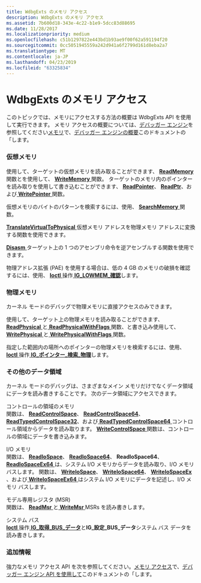 ```yaml
---
title: WdbgExts のメモリ アクセス
description: WdbgExts のメモリ アクセス
ms.assetid: 7b600d18-343e-4c22-b1e9-5dcc83d88695
ms.date: 11/28/2017
ms.localizationpriority: medium
ms.openlocfilehash: c51b1297822e443bd1b93ae9f00f62a591194f20
ms.sourcegitcommit: 0cc5051945559a242d941a6f2799d161d8eba2a7
ms.translationtype: MT
ms.contentlocale: ja-JP
ms.lasthandoff: 04/23/2019
ms.locfileid: "63325834"
---
```

# <a name="wdbgexts-memory-access"></a>WdbgExts のメモリ アクセス


このトピックでは、メモリにアクセスする方法の概要は WdbgExts API を使用して実行できます。 メモリ アクセスの概要については、[デバッガー エンジン](introduction.md#debugger-engine)を参照してください[メモリ](memory.md)で、[デバッガー エンジンの概要](debugger-engine-overview.md)このドキュメントの「します。

### <a name="span-idvirtualmemoryspanspan-idvirtualmemoryspanvirtual-memory"></a><span id="virtual_memory"></span><span id="VIRTUAL_MEMORY"></span>仮想メモリ

使用して、ターゲットの仮想メモリを読み取ることができます、 [ **ReadMemory** ](https://msdn.microsoft.com/library/windows/hardware/ff554287)関数とを使用して、 [ **WriteMemory** ](https://msdn.microsoft.com/library/windows/hardware/ff561420)関数。 ターゲットのメモリ内のポインターを読み取りを使用して書き込むことができます、 [ **ReadPointer**](https://msdn.microsoft.com/library/windows/hardware/ff554318)、 [ **ReadPtr**](https://msdn.microsoft.com/library/windows/hardware/ff554330)、および[ **WritePointer** ](https://msdn.microsoft.com/library/windows/hardware/ff561450)関数。

仮想メモリのバイトのパターンを検索するには、使用、 [ **SearchMemory** ](https://msdn.microsoft.com/library/windows/hardware/ff554742)関数。

[ **TranslateVirtualToPhysical** ](https://msdn.microsoft.com/library/windows/hardware/ff558914)仮想メモリ アドレスを物理メモリ アドレスに変換する関数を使用できます。

[ **Disasm** ](https://msdn.microsoft.com/library/windows/hardware/ff541945)ターゲット上の 1 つのアセンブリ命令を逆アセンブルする関数を使用できます。

物理アドレス拡張 (PAE) を使用する場合は、低の 4 GB のメモリの破損を確認するには、使用、 [ **Ioctl** ](https://msdn.microsoft.com/library/windows/hardware/ff551084)操作[ **IG\_LOWMEM\_確認**](https://msdn.microsoft.com/library/windows/hardware/ff550931)します。

### <a name="span-idphysicalmemoryspanspan-idphysicalmemoryspanphysical-memory"></a><span id="physical_memory"></span><span id="PHYSICAL_MEMORY"></span>物理メモリ

カーネル モードのデバッグで物理メモリに直接アクセスのみできます。

使用して、ターゲット上の物理メモリを読み取ることができます、 [ **ReadPhysical** ](https://msdn.microsoft.com/library/windows/hardware/ff554310)と[ **ReadPhysicalWithFlags** ](https://msdn.microsoft.com/library/windows/hardware/ff554315)関数、と書き込み使用して、 [ **WritePhysical** ](https://msdn.microsoft.com/library/windows/hardware/ff561432)と[ **WritePhysicalWithFlags** ](https://msdn.microsoft.com/library/windows/hardware/ff561448)関数。

指定した範囲内の場所へのポインターの物理メモリを検索するには、使用、 [ **Ioctl** ](https://msdn.microsoft.com/library/windows/hardware/ff551084)操作[ **IG\_ポインター\_検索\_物理**](https://msdn.microsoft.com/library/windows/hardware/ff550935)します。

### <a name="span-idotherdataspacesspanspan-idotherdataspacesspanother-data-spaces"></a><span id="other_data_spaces"></span><span id="OTHER_DATA_SPACES"></span>その他のデータ領域

カーネル モードのデバッグは、さまざまなメイン メモリだけでなくデータ領域にデータを読み書きすることです。 次のデータ領域にアクセスできます。

<span id="Control-Space_Memory"></span><span id="control-space_memory"></span><span id="CONTROL-SPACE_MEMORY"></span>コントロールの領域のメモリ  
関数は、 [ **ReadControlSpace**](https://msdn.microsoft.com/library/windows/hardware/ff553527)、 [ **ReadControlSpace64**](https://msdn.microsoft.com/library/windows/hardware/ff553532)、 [ **ReadTypedControlSpace32**](https://msdn.microsoft.com/library/windows/hardware/ff554339)、および[ **ReadTypedControlSpace64** ](https://msdn.microsoft.com/library/windows/hardware/ff554341)コントロール領域からデータを読み取ります。 [ **WriteControlSpace** ](https://msdn.microsoft.com/library/windows/hardware/ff561375)関数は、コントロールの領域にデータを書き込みます。

<span id="I_O_Memory"></span><span id="i_o_memory"></span><span id="I_O_MEMORY"></span>I/O メモリ  
関数は、 [ **ReadIoSpace**](https://msdn.microsoft.com/library/windows/hardware/ff553574)、 [ **ReadIoSpace64**](https://msdn.microsoft.com/library/windows/hardware/ff553577)、 **ReadIoSpace64**、 [**ReadIoSpaceEx64** ](https://msdn.microsoft.com/library/windows/hardware/ff553583)は、システム I/O メモリからデータを読み取り、I/O メモリ バスします。 関数は、 [ **WriteIoSpace**](https://msdn.microsoft.com/library/windows/hardware/ff561406)、 [ **WriteIoSpace64**](https://msdn.microsoft.com/library/windows/hardware/ff561408)、 [ **WriteIoSpaceEx** ](https://msdn.microsoft.com/library/windows/hardware/ff561413)、および[ **WriteIoSpaceEx64** ](https://msdn.microsoft.com/library/windows/hardware/ff561414)はシステム I/O メモリにデータを記述し、I/O メモリ バスします。

<span id="Model_Specific_Register__MSR_"></span><span id="model_specific_register__msr_"></span><span id="MODEL_SPECIFIC_REGISTER__MSR_"></span>モデル専用レジスタ (MSR)  
関数は、 [ **ReadMsr** ](https://msdn.microsoft.com/library/windows/hardware/ff554289)と[ **WriteMsr** ](https://msdn.microsoft.com/library/windows/hardware/ff561424) MSRs を読み書きします。

<span id="System_Bus"></span><span id="system_bus"></span><span id="SYSTEM_BUS"></span>システム バス  
[ **Ioctl** ](https://msdn.microsoft.com/library/windows/hardware/ff551084)操作[ **IG\_取得\_BUS\_データ**](https://msdn.microsoft.com/library/windows/hardware/ff550913)と**IG\_設定\_BUS\_データ**システム バス データを読み書きします。

### <a name="span-idadditionalinformationspanspan-idadditionalinformationspanadditional-information"></a><span id="additional_information"></span><span id="ADDITIONAL_INFORMATION"></span>追加情報

強力なメモリ アクセス API を次を参照してください。[メモリ アクセス](memory-access.md)で、[デバッガー エンジン API を使用して](using-the-debugger-engine-api.md)このドキュメントの「します。

 

 





